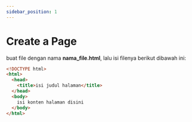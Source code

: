 ```yaml
---
sidebar_position: 1
---
```


# Create a Page

buat file dengan nama **nama_file.html**, lalu isi filenya berikut dibawah ini:

```html
<!DOCTYPE html>
<html>
  <head>
    <title>isi judul halaman</title>
  </head>
  <body>
    isi konten halaman disini
  </body>
</html>
```
